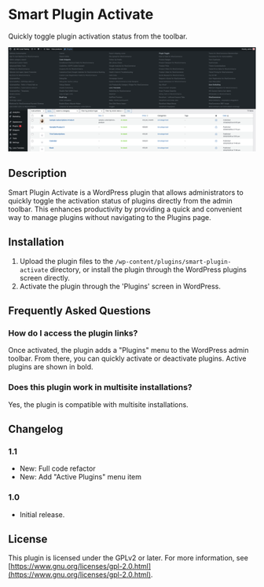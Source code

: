 # Smart Plugin Activate

Quickly toggle plugin activation status from the toolbar.

![smart-plugin-activate](screenshot-1.png)

## Description

Smart Plugin Activate is a WordPress plugin that allows administrators to quickly toggle the activation status of plugins directly from the admin toolbar. This enhances productivity by providing a quick and convenient way to manage plugins without navigating to the Plugins page.

## Installation

1. Upload the plugin files to the `/wp-content/plugins/smart-plugin-activate` directory, or install the plugin through the WordPress plugins screen directly.
2. Activate the plugin through the 'Plugins' screen in WordPress.

## Frequently Asked Questions

### How do I access the plugin links?

Once activated, the plugin adds a "Plugins" menu to the WordPress admin toolbar. From there, you can quickly activate or deactivate plugins. Active plugins are shown in bold.

### Does this plugin work in multisite installations?

Yes, the plugin is compatible with multisite installations.

## Changelog

### 1.1
* New: Full code refactor
* New: Add "Active Plugins" menu item

### 1.0
* Initial release.

## License

This plugin is licensed under the GPLv2 or later. For more information, see [https://www.gnu.org/licenses/gpl-2.0.html](https://www.gnu.org/licenses/gpl-2.0.html).

